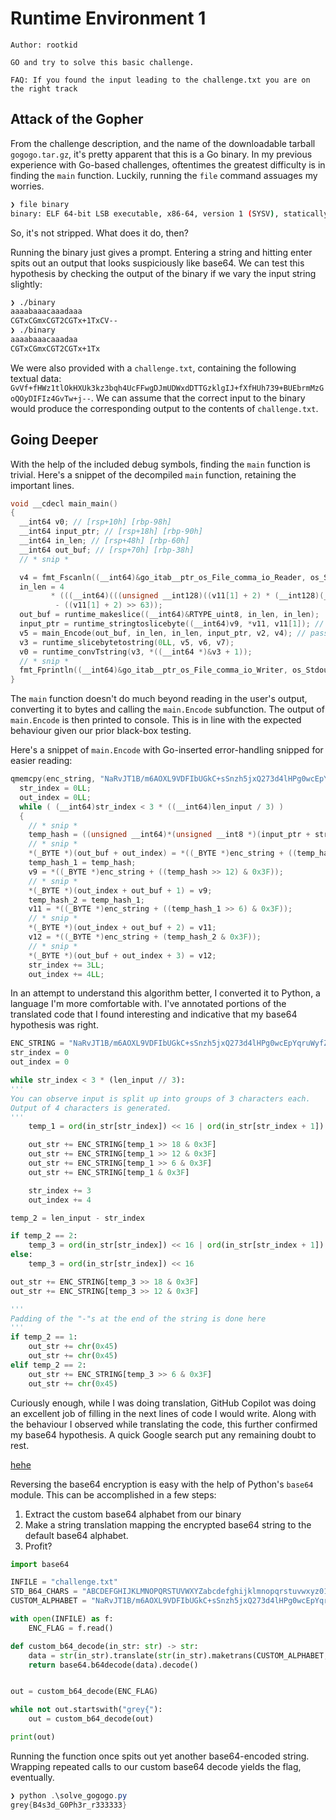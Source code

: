 # Runtime Environment 1

```
Author: rootkid

GO and try to solve this basic challenge.

FAQ: If you found the input leading to the challenge.txt you are on the right track
```

## Attack of the Gopher

From the challenge description, and the name of the downloadable tarball `gogogo.tar.gz`, it's pretty apparent that this is a Go binary.
In my previous experience with Go-based challenges, oftentimes the greatest difficulty is in finding the `main` function. Luckily, running the `file` command assuages my worries.

```bash
❯ file binary
binary: ELF 64-bit LSB executable, x86-64, version 1 (SYSV), statically linked, Go BuildID=OHBJFJh5S4MEkda8Q683/cMydJq6y9QbVjBCjK1KP/8R1f9ddSl9EfpM8KP2Dy/3G9-Ju3BW7WUsgoGNyvl, not stripped
```

So, it's not stripped. What does it do, then?

Running the binary just gives a prompt. Entering a string and hitting enter spits out an output that looks suspiciously like base64.
We can test this hypothesis by checking the output of the binary if we vary the input string slightly:

```bash
❯ ./binary
aaaabaaacaaadaaa
CGTxCGmxCGT2CGTx+1TxCV--
❯ ./binary
aaaabaaacaaadaa
CGTxCGmxCGT2CGTx+1Tx
```

We were also provided with a `challenge.txt`, containing the following textual data: `GvVf+fHWz1tlOkHXUk3kz3bqh4UcFFwgDJmUDWxdDTTGzklgIJ+fXfHUh739+BUEbrmMzGoQOyDIFIz4GvTw+j--`.
We can assume that the correct input to the binary would produce the corresponding output to the contents of `challenge.txt`.

## Going Deeper

With the help of the included debug symbols, finding the `main` function is trivial.
Here's a snippet of the decompiled `main` function, retaining the important lines.

```c
void __cdecl main_main()
{
  __int64 v0; // [rsp+10h] [rbp-98h]
  __int64 input_ptr; // [rsp+18h] [rbp-90h]
  __int64 in_len; // [rsp+48h] [rbp-60h]
  __int64 out_buf; // [rsp+70h] [rbp-38h]
  // * snip *

  v4 = fmt_Fscanln((__int64)&go_itab__ptr_os_File_comma_io_Reader, os_Stdin, (__int64)v13, 1LL, 1LL); // reading input
  in_len = 4
         * (((__int64)(((unsigned __int128)((v11[1] + 2) * (__int128)(__int64)0xAAAAAAAAAAAAAAABLL) >> 64) + v11[1] + 2) >> 1)
          - ((v11[1] + 2) >> 63));
  out_buf = runtime_makeslice((__int64)&RTYPE_uint8, in_len, in_len);
  input_ptr = runtime_stringtoslicebyte((__int64)v9, *v11, v11[1]); // conversion to bytes
  v5 = main_Encode(out_buf, in_len, in_len, input_ptr, v2, v4); // passing input to encode function
  v3 = runtime_slicebytetostring(0LL, v5, v6, v7);
  v0 = runtime_convTstring(v3, *((__int64 *)&v3 + 1));
  // * snip * 
  fmt_Fprintln((__int64)&go_itab__ptr_os_File_comma_io_Writer, os_Stdout, (__int64)v12, 1LL, 1LL); // printing output
}
```

The `main` function doesn't do much beyond reading in the user's output, converting it to bytes and calling the `main.Encode` subfunction.
The output of `main.Encode` is then printed to console. This is in line with the expected behaviour given our prior black-box testing.

Here's a snippet of `main.Encode` with Go-inserted error-handling snipped for easier reading:

```c
qmemcpy(enc_string, "NaRvJT1B/m6AOXL9VDFIbUGkC+sSnzh5jxQ273d4lHPg0wcEpYqruWyfZoM8itKe", sizeof(enc_string));
  str_index = 0LL;
  out_index = 0LL;
  while ( (__int64)str_index < 3 * ((__int64)len_input / 3) )
  {
    // * snip *
    temp_hash = ((unsigned __int64)*(unsigned __int8 *)(input_ptr + str_index) << 16) | ((unsigned __int64)*(unsigned __int8 *)(input_ptr + str_index + 1) << 8) | *(unsigned __int8 *)(str_index + input_ptr + 2);
    // * snip *
    *(_BYTE *)(out_buf + out_index) = *((_BYTE *)enc_string + ((temp_hash >> 18) & 63));
    temp_hash_1 = temp_hash;
    v9 = *((_BYTE *)enc_string + ((temp_hash >> 12) & 0x3F));
    // * snip *
    *(_BYTE *)(out_index + out_buf + 1) = v9;
    temp_hash_2 = temp_hash_1;
    v11 = *((_BYTE *)enc_string + ((temp_hash_1 >> 6) & 0x3F));
    // * snip *
    *(_BYTE *)(out_index + out_buf + 2) = v11;
    v12 = *((_BYTE *)enc_string + (temp_hash_2 & 0x3F));
    // * snip *
    *(_BYTE *)(out_buf + out_index + 3) = v12;
    str_index += 3LL;
    out_index += 4LL;
```

In an attempt to understand this algorithm better, I converted it to Python, a language I'm more comfortable with.
I've annotated portions of the translated code that I found interesting and indicative that my base64 hypothesis was right.

```python
ENC_STRING = "NaRvJT1B/m6AOXL9VDFIbUGkC+sSnzh5jxQ273d4lHPg0wcEpYqruWyfZoM8itKe"
str_index = 0
out_index = 0

while str_index < 3 * (len_input // 3): 
'''
You can observe input is split up into groups of 3 characters each.
Output of 4 characters is generated.
'''
    temp_1 = ord(in_str[str_index]) << 16 | ord(in_str[str_index + 1]) << 8 | ord(in_str[str_index + 2])

    out_str += ENC_STRING[temp_1 >> 18 & 0x3F]
    out_str += ENC_STRING[temp_1 >> 12 & 0x3F]
    out_str += ENC_STRING[temp_1 >> 6 & 0x3F]
    out_str += ENC_STRING[temp_1 & 0x3F]

    str_index += 3
    out_index += 4

temp_2 = len_input - str_index

if temp_2 == 2:
    temp_3 = ord(in_str[str_index]) << 16 | ord(in_str[str_index + 1]) << 8
else:
    temp_3 = ord(in_str[str_index]) << 16

out_str += ENC_STRING[temp_3 >> 18 & 0x3F]
out_str += ENC_STRING[temp_3 >> 12 & 0x3F]

'''
Padding of the "-"s at the end of the string is done here
'''
if temp_2 == 1:
    out_str += chr(0x45)
    out_str += chr(0x45)
elif temp_2 == 2:
    out_str += ENC_STRING[temp_3 >> 6 & 0x3F]
    out_str += chr(0x45)
```

Curiously enough, while I was doing translation, GitHub Copilot was doing an excellent job of filling in the next lines of code I would write.
Along with the behaviour I observed while translating the code, this further confirmed my base64 hypothesis.
A quick Google search put any remaining doubt to rest.

[hehe](./images/runtime_env_1_1.png)

Reversing the base64 encryption is easy with the help of Python's `base64` module.
This can be accomplished in a few steps:

1. Extract the custom base64 alphabet from our binary
2. Make a string translation mapping the encrypted base64 string to the default base64 alphabet.
3. Profit?

```python
import base64

INFILE = "challenge.txt"
STD_B64_CHARS = "ABCDEFGHIJKLMNOPQRSTUVWXYZabcdefghijklmnopqrstuvwxyz0123456789+/="
CUSTOM_ALPHABET = "NaRvJT1B/m6AOXL9VDFIbUGkC+sSnzh5jxQ273d4lHPg0wcEpYqruWyfZoM8itKe-"

with open(INFILE) as f:
    ENC_FLAG = f.read()

def custom_b64_decode(in_str: str) -> str:
    data = str(in_str).translate(str(in_str).maketrans(CUSTOM_ALPHABET, STD_B64_CHARS))
    return base64.b64decode(data).decode()


out = custom_b64_decode(ENC_FLAG)

while not out.startswith("grey{"):
    out = custom_b64_decode(out)

print(out)
```

Running the function once spits out yet another base64-encoded string.
Wrapping repeated calls to our custom base64 decode yields the flag, eventually.

```powershell
❯ python .\solve_gogogo.py
grey{B4s3d_G0Ph3r_r333333}
```